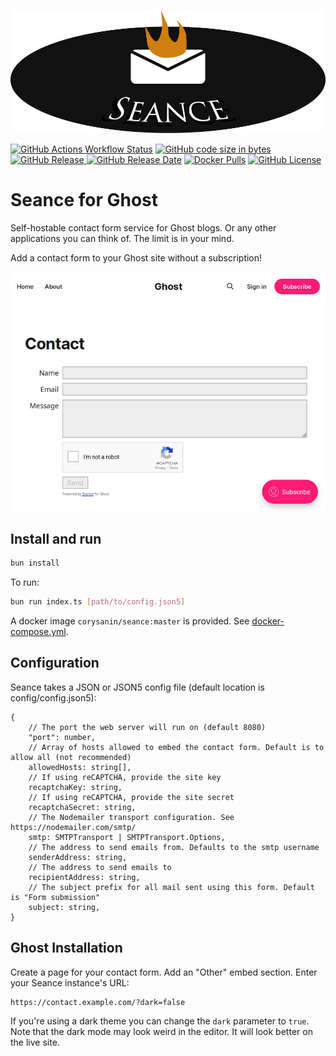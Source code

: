 ![Seance for Ghost](/assets/images/seance-logo.png "Seance for Ghost")

[![GitHub Actions Workflow Status](https://img.shields.io/github/actions/workflow/status/CorySanin/seance/.github%2Fworkflows%2Fbuild_docker_image.yml)](https://github.com/CorySanin/seance/actions)
[![GitHub code size in bytes](https://img.shields.io/github/languages/code-size/CorySanin/seance)](https://github.com/CorySanin/seance)
[![GitHub Release](https://img.shields.io/github/v/release/CorySanin/seance)
![GitHub Release Date](https://img.shields.io/github/release-date-pre/CorySanin/seance)](https://github.com/CorySanin/seance/releases/latest)
[![Docker Pulls](https://img.shields.io/docker/pulls/corysanin/seance)](https://hub.docker.com/r/corysanin/seance)
[![GitHub License](https://img.shields.io/github/license/CorySanin/seance)](/LICENSE)


# Seance for Ghost

Self-hostable contact form service for Ghost blogs. Or any other applications you can think of. The limit is in your mind.

Add a contact form to your Ghost site without a subscription!

<picture>
  <source media="(prefers-color-scheme: dark)" srcset="https://raw.githubusercontent.com/CorySanin/seance/master/assets/images/screenshot_dark.png">
  <source media="(prefers-color-scheme: light)" srcset="https://raw.githubusercontent.com/CorySanin/seance/master/assets/images/screenshot_light.png">
  <img alt="Seance embedded in a Ghost page" src="https://raw.githubusercontent.com/CorySanin/seance/master/assets/images/screenshot_light.png">
</picture>

## Install and run

```bash
bun install
```

To run:

```bash
bun run index.ts [path/to/config.json5]
```

A docker image `corysanin/seance:master` is provided. See [docker-compose.yml](/docker-compose.yml).

## Configuration

Seance takes a JSON or JSON5 config file (default location is config/config.json5):

```
{
    // The port the web server will run on (default 8080)
    "port": number,
    // Array of hosts allowed to embed the contact form. Default is to allow all (not recommended)
    allowedHosts: string[],
    // If using reCAPTCHA, provide the site key
    recaptchaKey: string,
    // If using reCAPTCHA, provide the site secret
    recaptchaSecret: string,
    // The Nodemailer transport configuration. See https://nodemailer.com/smtp/
    smtp: SMTPTransport | SMTPTransport.Options,
    // The address to send emails from. Defaults to the smtp username
    senderAddress: string,
    // The address to send emails to
    recipientAddress: string,
    // The subject prefix for all mail sent using this form. Default is "Form submission"
    subject: string,
}
```

## Ghost Installation

Create a page for your contact form. Add an "Other" embed section. Enter your Seance instance's URL:

```
https://contact.example.com/?dark=false
```

If you're using a dark theme you can change the `dark` parameter to `true`. Note that the dark mode may look weird in the editor. It will look better on the live site.